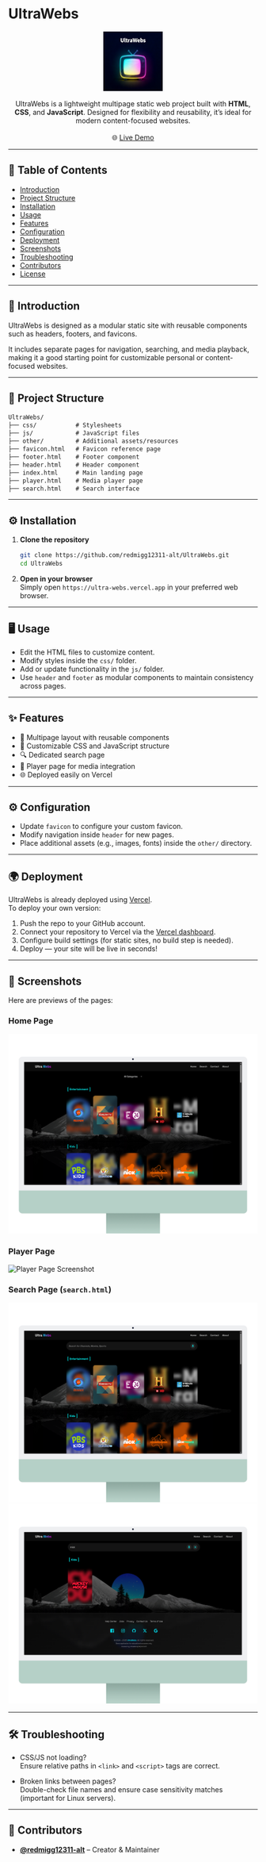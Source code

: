 
# UltraWebs

<p align="center"> <img src="assets\screenshot\UL\logo.png" alt="UltraWebs Logo" width="120"/> </p> <p align="center"> UltraWebs is a lightweight multipage static web project built with <b>HTML</b>, <b>CSS</b>, and <b>JavaScript</b>. Designed for flexibility and reusability, it’s ideal for modern content-focused websites. <br><br> 🌐 <a href="https://ultra-webs.vercel.app" target="_blank">Live Demo</a> </p>

***

## 📑 Table of Contents

- [Introduction](#introduction)
- [Project Structure](#project-structure)
- [Installation](#installation)
- [Usage](#usage)
- [Features](#features)
- [Configuration](#configuration)
- [Deployment](#deployment)
- [Screenshots](#screenshots)
- [Troubleshooting](#troubleshooting)
- [Contributors](#contributors)
- [License](#license)

***

## 🚀 Introduction

UltraWebs is designed as a modular static site with reusable components such as headers, footers, and favicons.  

It includes separate pages for navigation, searching, and media playback, making it a good starting point for customizable personal or content-focused websites.

***

## 📂 Project Structure

```
UltraWebs/
├── css/           # Stylesheets
├── js/            # JavaScript files
├── other/         # Additional assets/resources
├── favicon.html   # Favicon reference page
├── footer.html    # Footer component
├── header.html    # Header component
├── index.html     # Main landing page
├── player.html    # Media player page
├── search.html    # Search interface
```

***

## ⚙️ Installation

1. **Clone the repository**
   ```bash
   git clone https://github.com/redmigg12311-alt/UltraWebs.git
   cd UltraWebs
   ```

2. **Open in your browser**  
   Simply open `https://ultra-webs.vercel.app` in your preferred web browser.

***

## 🖥️ Usage

- Edit the HTML files to customize content.
- Modify styles inside the `css/` folder.
- Add or update functionality in the `js/` folder.
- Use `header` and `footer` as modular components to maintain consistency across pages.

***

## ✨ Features

- 📄 Multipage layout with reusable components
- 🎨 Customizable CSS and JavaScript structure
- 🔍 Dedicated search page
- 🎵 Player page for media integration
- 🌐 Deployed easily on Vercel

***

## ⚙️ Configuration

- Update `favicon` to configure your custom favicon.
- Modify navigation inside `header` for new pages.
- Place additional assets (e.g., images, fonts) inside the `other/` directory.

***

## 🌍 Deployment

UltraWebs is already deployed using [Vercel](https://vercel.com/).  
To deploy your own version:

1. Push the repo to your GitHub account.
2. Connect your repository to Vercel via the [Vercel dashboard](https://vercel.com/dashboard).
3. Configure build settings (for static sites, no build step is needed).
4. Deploy — your site will be live in seconds!

***

## 📸 Screenshots

Here are previews of the pages:

### Home Page
![Home Page Screenshot](assets/screenshot/UL/Home.png)

### Player Page
![Player Page Screenshot](assets/screenshot/UL/player.png)

### Search Page (`search.html`)
![Search Page Screenshot](assets/screenshot/UL/search.png)
![Search Output Screenshot](assets/screenshot/UL/searchouput.png)

***

## 🛠️ Troubleshooting

- CSS/JS not loading?  
  Ensure relative paths in `<link>` and `<script>` tags are correct.

- Broken links between pages?  
  Double-check file names and ensure case sensitivity matches (important for Linux servers).

***

## 👥 Contributors

- **[@redmigg12311-alt](https://github.com/redmigg12311-alt)** – Creator & Maintainer


